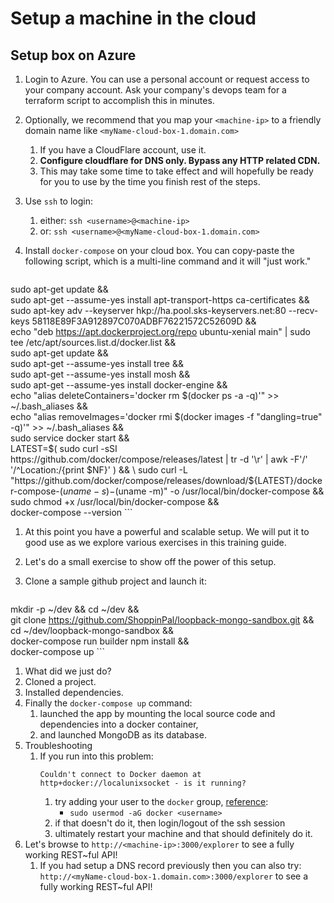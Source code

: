 # Setup a machine in the cloud

## Setup box on Azure

1. Login to Azure. You can use a personal account or request access to your company account. Ask your company's devops team for a terraform script to accomplish this in minutes.
1. Optionally, we recommend that you map your `<machine-ip>` to a friendly domain name like `<myName-cloud-box-1.domain.com>`
    1. If you have a CloudFlare account, use it.
    1. **Configure cloudflare for DNS only. Bypass any HTTP related CDN.**
    1. This may take some time to take effect and will hopefully be ready for you to use by the time you finish rest of the steps.
1. Use `ssh` to login:
    1. either: `ssh <username>@<machine-ip>`
    1. or: `ssh <username>@<myName-cloud-box-1.domain.com>`
1. Install `docker-compose` on your cloud box. You can copy-paste the following script, which is a multi-line command and it will "just work."

    ```
sudo apt-get update && \
sudo apt-get --assume-yes install apt-transport-https ca-certificates && \
sudo apt-key adv --keyserver hkp://ha.pool.sks-keyservers.net:80 --recv-keys 58118E89F3A912897C070ADBF76221572C52609D  && \
echo "deb https://apt.dockerproject.org/repo ubuntu-xenial main" | sudo tee /etc/apt/sources.list.d/docker.list && \
sudo apt-get update && \
sudo apt-get --assume-yes install tree && \
sudo apt-get --assume-yes install mosh && \
sudo apt-get --assume-yes install docker-engine && \
echo "alias deleteContainers='docker rm \$(docker ps -a -q)'" >> ~/.bash_aliases && \
echo "alias removeImages='docker rmi \$(docker images -f "dangling=true" -q)'" >> ~/.bash_aliases && \
sudo service docker start && \
LATEST=$(
  sudo curl -sSI https://github.com/docker/compose/releases/latest |
    tr -d '\r' |
    awk -F'/' '/^Location:/{print $NF}'
) && \
sudo curl -L "https://github.com/docker/compose/releases/download/${LATEST}/docker-compose-$(uname -s)-$(uname -m)" -o /usr/local/bin/docker-compose && \
sudo chmod +x /usr/local/bin/docker-compose && \
docker-compose --version
    ```
1. At this point you have a powerful and scalable setup. We will put it to good use as we explore various exercises in this training guide.
1. Let's do a small exercise to show off the power of this setup.
1. Clone a sample github project and launch it:

    ```
mkdir -p ~/dev && cd ~/dev && \
git clone https://github.com/ShoppinPal/loopback-mongo-sandbox.git && \
cd ~/dev/loopback-mongo-sandbox && \
docker-compose run builder npm install && \
docker-compose up
    ```
1. What did we just do?
  1. Cloned a project.
  1. Installed dependencies.
  1. Finally the `docker-compose up` command:
      1. launched the app by mounting the local source code and dependencies into a docker container,
      2. and launched MongoDB as its database.
1. Troubleshooting
    1. If you run into this problem:
        ```
        Couldn't connect to Docker daemon at http+docker://localunixsocket - is it running?
        ```
        1. try adding your user to the `docker` group, [reference](https://github.com/docker/compose/issues/1214):
            * `sudo usermod -aG docker <username>`
        1. if that doesn't do it, then login/logout of the ssh session
        1. ultimately restart your machine and that should definitely do it.
1. Let's browse to `http://<machine-ip>:3000/explorer` to see a fully working REST~ful API!
    1. If you had setup a DNS record previously then you can also try: `http://<myName-cloud-box-1.domain.com>:3000/explorer` to see a fully working REST~ful API!
